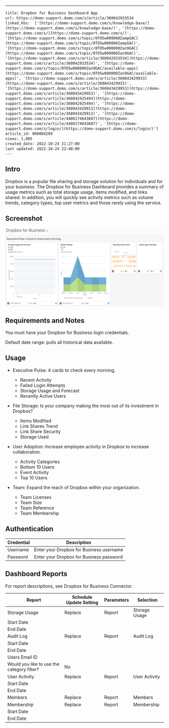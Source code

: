 ---
    title: Dropbox for Business Dashboard App
    url: https://domo-support.domo.com/s/article/360042933534
    linked_kbs:  ['[https://domo-support.domo.com/s/knowledge-base/](https://domo-support.domo.com/s/knowledge-base/)', '[https://domo-support.domo.com/s/](https://domo-support.domo.com/s/)', '[https://domo-support.domo.com/s/topic/0TO5w000000ZampGAC](https://domo-support.domo.com/s/topic/0TO5w000000ZampGAC)', '[https://domo-support.domo.com/s/topic/0TO5w000000Zan9GAC](https://domo-support.domo.com/s/topic/0TO5w000000Zan9GAC)', '[https://domo-support.domo.com/s/article/360042933534](https://domo-support.domo.com/s/article/360042933534)', '[https://domo-support.domo.com/s/topic/0TO5w000000Zan9GAC/available-apps](https://domo-support.domo.com/s/topic/0TO5w000000Zan9GAC/available-apps)', '[https://domo-support.domo.com/s/article/360043429933](https://domo-support.domo.com/s/article/360043429933)', '[https://domo-support.domo.com/s/article/360043429953](https://domo-support.domo.com/s/article/360043429953)', '[https://domo-support.domo.com/s/article/360042925494](https://domo-support.domo.com/s/article/360042925494)', '[https://domo-support.domo.com/s/article/360043429913](https://domo-support.domo.com/s/article/360043429913)', '[https://domo-support.domo.com/s/article/4408174643607](https://domo-support.domo.com/s/article/4408174643607)', '[https://domo-support.domo.com/s/login/](https://domo-support.domo.com/s/login/)']
    article_id: 000004209
    views: 1,085
    created_date: 2022-10-24 21:27:00
    last updated: 2022-10-24 22:40:00
    ---



Intro
-----


Dropbox is a popular file sharing and storage solution for individuals and for your business. The Dropbox for Business Dashboard provides a summary of usage metrics such as total storage usage, items modified, and links shared. In addition, you will quickly see activity metrics such as volume trends, category types, top user metrics and those rarely using the service.


Screenshot
----------


![dropboxbusiness_qs.png](dropboxbusiness_qs.png)


Requirements and Notes
----------------------


You must have your Dropbox for Business login credentials.


Default date range: pulls all historical data available.


Usage
-----


* Executive Pulse: 4 cards to check every morning.


	+ Recent Activity
	+ Failed Login Attempts
	+ Storage Usage and Forecast
	+ Recently Active Users
* File Storage: Is your company making the most out of its investment in Dropbox?


	+ Items Modified
	+ Link Shares Trend
	+ Link Share Security
	+ Storage Used
* User Adoption: Increase employee activity in Dropbox to increase collaboration.


	+ Activity Categories
	+ Bottom 10 Users
	+ Event Activity
	+ Top 10 Users
* Team: Expand the reach of Dropbox within your organization.


	+ Team Licenses
	+ Team Size
	+ Team Reference
	+ Team Membership


Authentication
--------------




| Credential | Description |
| --- | --- |
| Username | Enter your Dropbox for Business username |
| Password | Enter your Dropbox for Business password |


Dashboard Reports
-----------------


For report descriptions, see Dropbox for Business Connector.




| Report | Schedule Update Setting | Parameters | Selection |
| --- | --- | --- | --- |
| Storage Usage | Replace | Report | Storage Usage |
| Start Date |   |
| End Date |   |
| Audit Log | Replace | Report | Audit Log |
| Start Date |   |
| End Date |   |
| Users Email ID |   |
| Would you like to use the category filter? | No |
| User Activity | Replace | Report | User Activity |
| Start Date |   |
| End Date |   |
| Members | Replace | Report | Members |
| Membership | Replace | Report | Membership |
| Start Date |   |
| End Date |   |



 


